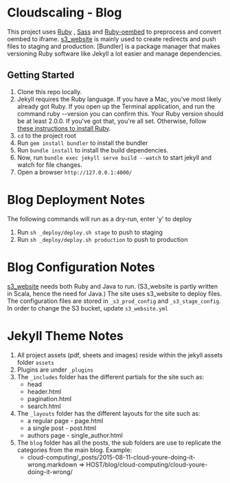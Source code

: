 Cloudscaling - Blog
========

This project uses [Ruby](https://www.ruby-lang.org/en/downloads/) , [Sass](http://sass-lang.com) and [Ruby-oembed](https://github.com/judofyr/ruby-oembed) to preprocess and convert oembed to iframe. [s3_website](https://github.com/laurilehmijoki/s3_website) is mainly used to create redirects and push files to staging and production. [Bundler] is a package manager that makes versioning Ruby software like Jekyll a lot easier and manage dependencies.

Getting Started
---------------

1. Clone this repo locally.
2. Jekyll requires the Ruby language. If you have a Mac, you've most likely already got Ruby. If you open up the Terminal application, and run the command ruby --version you can confirm this. Your Ruby version should be at least 2.0.0. If you've got that, you're all set. Otherwise, follow [these instructions to install Ruby](https://www.ruby-lang.org/en/downloads/).
3. `cd` to the project root
4. Run `gem install bundler` to install the bundler
5. Run `bundle install` to install the build dependencies.
6. Now, run `bundle exec jekyll serve build --watch` to start jekyll and watch for file changes.
7. Open a browser `http://127.0.0.1:4000/`


Blog Deployment Notes
====================
The following commands will run as a dry-run, enter 'y' to deploy
1. Run `sh _deploy/deploy.sh stage` to push to staging
2. Run `sh _deploy/deploy.sh production` to push to production

Blog Configuration Notes
====================
[s3_website](https://github.com/laurilehmijoki/s3_website) needs both Ruby and Java to run. (S3_website is partly written in Scala, hence the need for Java.) The site uses s3_website to deploy files.
The configuration files are stored in `_s3_prod_config` and `_s3_stage_config`. 
In order to change the S3 bucket, update `s3_website.yml` 

Jekyll Theme Notes
====================

1. All project assets (pdf, sheets and images) reside within the jekyll assets folder `assets`
2. Plugins are under `_plugins`
3. The `_includes` folder has the different partials for the site such as:
    - head
    - header.html
    - pagination.html
    - search.html
4. The `_layouts` folder has the different layouts for the site such as:
    - a regular page - page.html
    - a single post - post.html
    - authors page - single_author.html
5. The `blog` folder has all the posts, the sub folders are use to replicate the categories from the main blog. Example: 
    - cloud-computing/_posts/2015-08-11-cloud-youre-doing-it-wrong.markdown => HOST/blog/cloud-computing/cloud-youre-doing-it-wrong/